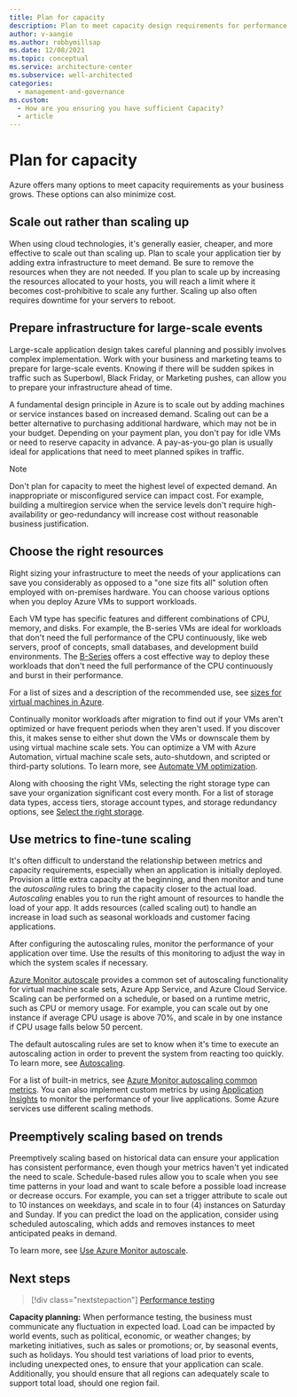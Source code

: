 ```yaml
---
title: Plan for capacity
description: Plan to meet capacity design requirements for performance efficiency. Understand options to reduce cost.
author: v-aangie
ms.author: robbymillsap
ms.date: 12/08/2021
ms.topic: conceptual
ms.service: architecture-center
ms.subservice: well-architected
categories:
  - management-and-governance
ms.custom:
  - How are you ensuring you have sufficient Capacity?
  - article
---
```

# Plan for capacity

Azure offers many options to meet capacity requirements as your business grows. These options can also minimize cost.

## Scale out rather than scaling up

When using cloud technologies, it's generally easier, cheaper, and more effective to scale out than scaling up. Plan to scale your application tier by adding extra infrastructure to meet demand. Be sure to remove the resources when they are not needed. If you plan to scale up by increasing the resources allocated to your hosts, you will reach a limit where it becomes cost-prohibitive to scale any further. Scaling up also often requires downtime for your servers to reboot.

## Prepare infrastructure for large-scale events

Large-scale application design takes careful planning and possibly involves complex implementation. Work with your business and marketing teams to prepare for large-scale events. Knowing if there will be sudden spikes in traffic such as Superbowl, Black Friday, or Marketing pushes, can allow you to prepare your infrastructure ahead of time.

A fundamental design principle in Azure is to scale out by adding machines or service instances based on increased demand. Scaling out can be a better alternative to purchasing additional hardware, which may not be in your budget. Depending on your payment plan, you don't pay for idle VMs or need to reserve capacity in advance. A pay-as-you-go plan is usually ideal for applications that need to meet planned spikes in traffic.

> [!NOTE]
> Don't plan for capacity to meet the highest level of expected demand. An inappropriate or misconfigured service can impact cost. For example, building a multiregion service when the service levels don't require high-availability or geo-redundancy will increase cost without reasonable business justification.

## Choose the right resources

Right sizing your infrastructure to meet the needs of your applications can save you considerably as opposed to a "one size fits all" solution often employed with on-premises hardware. You can choose various options when you deploy Azure VMs to support workloads.

Each VM type has specific features and different combinations of CPU, memory, and disks. For example, the B-series VMs are ideal for workloads that don't need the full performance of the CPU continuously, like web servers, proof of concepts, small databases, and development build environments. The [B-Series](/azure/virtual-machines/sizes-b-series-burstable) offers a cost effective way to deploy these workloads that don't need the full performance of the CPU continuously and burst in their performance.

For a list of sizes and a description of the recommended use, see [sizes for virtual machines in Azure](/azure/virtual-machines/sizes).

Continually monitor workloads after migration to find out if your VMs aren't optimized or have frequent periods when they aren't used. If you discover this, it makes sense to either shut down the VMs or downscale them by using virtual machine scale sets. You can optimize a VM with Azure Automation, virtual machine scale sets, auto-shutdown, and scripted or third-party solutions. To learn more, see [Automate VM optimization](/azure/cloud-adoption-well-architected/migrate/azure-best-practices/migrate-best-practices-costs#best-practice-automate-vm-optimization).

Along with choosing the right VMs, selecting the right storage type can save your organization significant cost every month. For a list of storage data types, access tiers, storage account types, and storage redundancy options, see [Select the right storage](/azure/cloud-adoption-well-architected/migrate/azure-best-practices/migrate-best-practices-costs#best-practice-select-the-right-storage).

## Use metrics to fine-tune scaling

It's often difficult to understand the relationship between metrics and capacity requirements, especially when an application is initially deployed. Provision a little extra capacity at the beginning, and then monitor and tune the *autoscaling* rules to bring the capacity closer to the actual load. *Autoscaling* enables you to run the right amount of resources to handle the load of your app. It adds resources (called scaling out) to handle an increase in load such as seasonal workloads and customer facing applications.

After configuring the autoscaling rules, monitor the performance of your application over time. Use the results of this monitoring to adjust the way in which the system scales if necessary.

[Azure Monitor autoscale](/azure/azure-monitor/platform/autoscale-overview) provides a common set of autoscaling functionality for virtual machine scale sets, Azure App Service, and Azure Cloud Service. Scaling can be performed on a schedule, or based on a runtime metric, such as CPU or memory usage. For example, you can scale out by one instance if average CPU usage is above 70%, and scale in by one instance if CPU usage falls below 50 percent.

The default autoscaling rules are set to know when it's time to execute an autoscaling action in order to prevent the system from reacting too quickly. To learn more, see [Autoscaling](/azure/architecture/best-practices/auto-scaling).

For a list of built-in metrics, see [Azure Monitor autoscaling common metrics](/azure/azure-monitor/platform/autoscale-common-metrics). You can also implement custom metrics by using [Application Insights](/azure/azure-monitor/app/app-insights-overview) to monitor the performance of your live applications. Some Azure services use different scaling methods.

## Preemptively scaling based on trends

Preemptively scaling based on historical data can ensure your application has consistent performance, even though your metrics haven't yet indicated the need to scale. Schedule-based rules allow you to scale when you see time patterns in your load and want to scale before a possible load increase or decrease occurs. For example, you can set a trigger attribute to scale out to 10 instances on weekdays, and scale in to four (4) instances on Saturday and Sunday. If you can predict the load on the application, consider using scheduled autoscaling, which adds and removes instances to meet anticipated peaks in demand.

To learn more, see [Use Azure Monitor autoscale](/azure/architecture/best-practices/auto-scaling#use-azure-monitor-autoscale).

## Next steps

> [!div class="nextstepaction"]
> [Performance testing](./performance-test.md)

**Capacity planning:** When performance testing, the business must communicate any fluctuation in expected load. Load can be impacted by world events, such as political, economic, or weather changes; by marketing initiatives, such as sales or promotions; or, by seasonal events, such as holidays. You should test variations of load prior to events, including unexpected ones, to ensure that your application can scale. Additionally, you should ensure that all regions can adequately scale to support total load, should one region fail.
